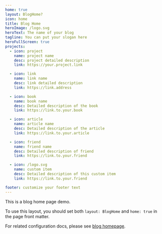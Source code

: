 ```yaml
---
home: true
layout: BlogHome?
icon: home
title: Blog Home
heroImage: /logo.svg
heroText: The name of your blog
tagline: You can put your slogan here
heroFullScreen: true
projects:
  - icon: project
    name: project name
    desc: project detailed description
    link: https://your.project.link

  - icon: link
    name: link name
    desc: link detailed description
    link: https://link.address

  - icon: book
    name: book name
    desc: Detailed description of the book
    link: https://link.to.your.book

  - icon: article
    name: article name
    desc: Detailed description of the article
    link: https://link.to.your.article

  - icon: friend
    name: friend name
    desc: Detailed description of friend
    link: https://link.to.your.friend

  - icon: /logo.svg
    name: custom item
    desc: Detailed description of this custom item
    link: https://link.to.your.friend

footer: customize your footer text
---
```


This is a blog home page demo.

To use this layout, you should set both `layout: BlogHome` and `home: true` in the page front matter.

For related configuration docs, please see [blog homepage](https://theme-hope.vuejs.press/guide/blog/home/).

